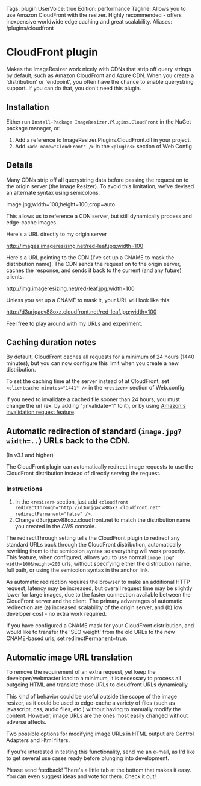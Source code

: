 Tags: plugin
UserVoice: true
Edition: performance
Tagline: Allows you to use Amazon CloudFront with the resizer. Highly recommended - offers inexpensive worldwide edge caching and great scalability.
Aliases: /plugins/cloudfront


# CloudFront plugin

Makes the ImageResizer work nicely with CDNs that strip off query strings by default, such as Amazon CloudFront and Azure CDN. When you create a 'distribution' or 'endpoint', you often have the chance to enable querystring support. If you can do that, you don't need this plugin.

## Installation

Either run `Install-Package ImageResizer.Plugins.CloudFront` in the NuGet package manager, or:

1. Add a reference to ImageResizer.Plugins.CloudFront.dll in your project.
2. Add `<add name="CloudFront" />` in the `<plugins>` section of Web.Config

## Details

Many CDNs strip off all querystring data before passing the request on to the origin server (the Image Resizer). To avoid this limitation, we've devised an alternate syntax using semicolons.

  image.jpg;width=100;height=100;crop=auto

This allows us to reference a CDN server, but still dynamically process and edge-cache images.

Here's a URL directly to my origin server

  http://images.imageresizing.net/red-leaf.jpg;width=100

Here's a URL pointing to the CDN (I've set up a CNAME to mask the distribution name). The CDN sends the request on to the origin server, caches the response, and sends it back to the current (and any future) clients.

  http://img.imageresizing.net/red-leaf.jpg;width=100

Unless you set up a CNAME to mask it, your URL will look like this: 

  http://d3urjqacv88oxz.cloudfront.net/red-leaf.jpg;width=100

Feel free to play around with my URLs and experiment. 

## Caching duration notes

By default, CloudFront caches all requests for a minimum of 24 hours (1440 minutes), but you can now configure this limit when you create a new distribution.

To set the caching time at the server instead of at CloudFront, set `<clientcache minutes="1441" />` in the `<resizer>` section of Web.config. 

If you need to invalidate a cached file sooner than 24 hours, you must change the url (ex. by adding ";invalidate=1" to it), or by using [Amazon's invalidation request feature](http://docs.amazonwebservices.com/AmazonCloudFront/latest/DeveloperGuide/index.html?Invalidation.html).


## Automatic redirection of standard (`image.jpg?width=..`) URLs back to the CDN.

(In v3.1 and higher)

The CloudFront plugin can automatically redirect image requests to use the CloudFront distribution instead of directly serving the request. 

### Instructions


1. In the `<resizer>` section, just add `<cloudfront redirectThrough="http://d3urjqacv88oxz.cloudfront.net" redirectPermanent="false" />`. 
2. Change d3urjqacv88oxz.cloudfront.net to match the distribution name you created in the AWS console. 

The redirectThrough setting tells the CloudFront plugin to redirect any standard URLs back through the CloudFront distribution, automatically rewriting them to the semicolon syntax so everything will work properly. This feature, when configured, allows you to use normal `image.jpg?width=100&height=200` urls, without specifying either the distribution name, full path, or using the semicolon syntax in the anchor link. 

As automatic redirection requires the browser to make an additional HTTP request, latency may be increased, but overall request time may be slightly lower for large images, due to the faster connection available between the CloudFront server and the client. The primary advantages of automatic redirection are (a) increased scalability of the origin server, and (b) low developer cost - no extra work required.

If you have configured a CNAME mask for your CloudFront distribution, and would like to transfer the 'SEO weight' from the old URLs to the new CNAME-based urls, set redirectPermanent=true. 

## Automatic image URL translation

To remove the requirement of an extra request, yet keep the developer/webmaster load to a minimum, it is necessary to process all outgoing HTML and translate those URLs to cloudfront URLs dynamically. 

This kind of behavior could be useful outside the scope of the image resizer, as it could be used to edge-cache a variety of files (such as javascript, css, audio files, etc.) without having to manually modify the content. However, image URLs are the ones most easily changed without adverse affects.

Two possible options for modifying image URLs in HTML output are Control Adapters and Html filters. 

If you're interested in testing this functionality, send me an e-mail, as I'd like to get several use cases ready before plunging into development. 


Please send feedback! There's a little tab at the bottom that makes it easy. You can even suggest ideas and vote for them. Check it out!
